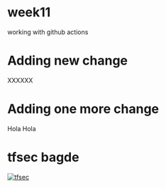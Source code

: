 # week11
working with github actions
# Adding new change
XXXXXX
# Adding one more change
Hola Hola
# tfsec bagde
[![tfsec](https://github.com/Hads1986/week11/actions/workflows/tfsec.yml/badge.svg)](https://github.com/Hads1986/week11/actions/workflows/tfsec.yml)
